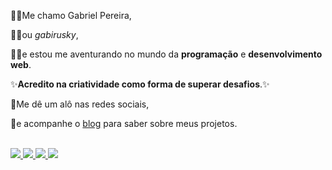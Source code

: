 🙋‍♂️Me chamo Gabriel Pereira,

🧙‍♂️ou *gabirusky*,

👨‍💻e estou me aventurando no mundo da **programação** e **desenvolvimento web**.

✨**Acredito na criatividade como forma de superar desafios**.✨

👋Me dê um alô nas redes sociais,

🤖e acompanhe o [blog](gabirusky.com) para saber sobre meus projetos.

<br>
<a href="https://facebook.com/gabirusky"> <img src="https://img.shields.io/badge/fb-blue"> </a> <a href="https://instagram.com/gabirusky"> <img src="https://img.shields.io/badge/instagram-blueviolet">         
</a> <a href="mail:gpereiragsantos@gmail.com"> <img src="https://img.shields.io/badge/gmail-red">
</a> <a href="#"> <img src="https://img.shields.io/badge/twitter-informational"> </a>
